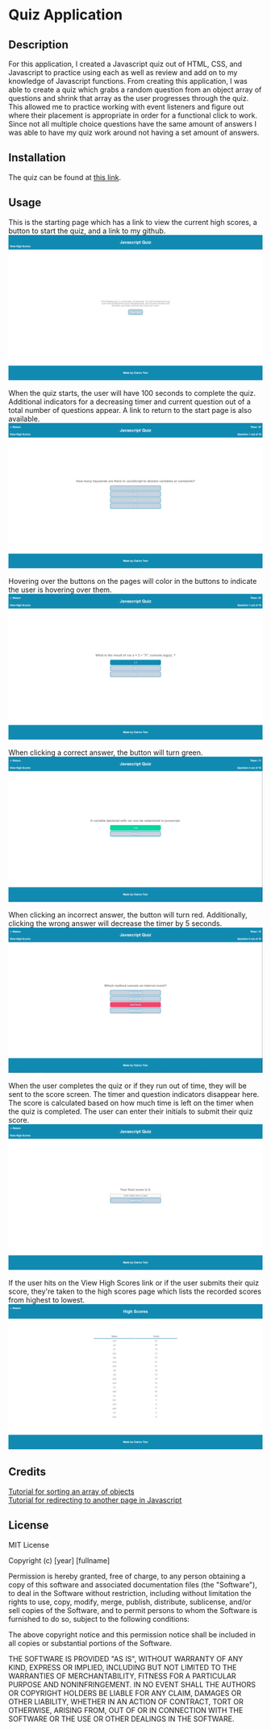 # Quiz Application

## Description

For this application, I created a Javascript quiz out of HTML, CSS, and Javascript to practice using each as well as review and add on to my knowledge of Javascript functions. From creating this application, I was able to create a quiz which grabs a random question from an object array of questions and shrink that array as the user progresses through the quiz. This allowed me to practice working with event listeners and figure out where their placement is appropriate in order for a functional click to work. Since not all multiple choice questions have the same amount of answers I was able to have my quiz work around not having a set amount of answers.

## Installation

The quiz can be found at [this link](https://claricetran.github.io/quiz-application/).

## Usage

This is the starting page which has a link to view the current high scores, a button to start the quiz, and a link to my github.
![start page](assets/images/startPage.png)

When the quiz starts, the user will have 100 seconds to complete the quiz. Additional indicators for a decreasing timer and current question out of a total number of questions appear. A link to return to the start page is also available.
![quiz start](assets/images/quizStart.png)

Hovering over the buttons on the pages will color in the buttons to indicate the user is hovering over them.
![hover button](assets/images/hoverButton.PNG)

When clicking a correct answer, the button will turn green.
![correct answer](assets/images/correctAnswer.PNG)

When clicking an incorrect answer, the button will turn red. Additionally, clicking the wrong answer will decrease the timer by 5 seconds.
![wrong answer](assets/images/wrongAnswer.PNG)

When the user completes the quiz or if they run out of time, they will be sent to the score screen. The timer and question indicators disappear here. The score is calculated based on how much time is left on the timer when the quiz is completed. The user can enter their initials to submit their quiz score.
![final score](assets/images/scorePage.png)

If the user hits on the View High Scores link or if the user submits their quiz score, they're taken to the high scores page which lists the recorded scores from highest to lowest.
![high scores](assets/images/highScores.png)

## Credits

[Tutorial for sorting an array of objects](https://developer.mozilla.org/en-US/docs/Web/JavaScript/Reference/Global_Objects/Array/sort#sorting_array_of_objects) <br>
[Tutorial for redirecting to another page in Javascript](https://www.w3schools.com/howto/howto_js_redirect_webpage.asp)

## License

MIT License

Copyright (c) [year] [fullname]

Permission is hereby granted, free of charge, to any person obtaining a copy
of this software and associated documentation files (the "Software"), to deal
in the Software without restriction, including without limitation the rights
to use, copy, modify, merge, publish, distribute, sublicense, and/or sell
copies of the Software, and to permit persons to whom the Software is
furnished to do so, subject to the following conditions:

The above copyright notice and this permission notice shall be included in all
copies or substantial portions of the Software.

THE SOFTWARE IS PROVIDED "AS IS", WITHOUT WARRANTY OF ANY KIND, EXPRESS OR
IMPLIED, INCLUDING BUT NOT LIMITED TO THE WARRANTIES OF MERCHANTABILITY,
FITNESS FOR A PARTICULAR PURPOSE AND NONINFRINGEMENT. IN NO EVENT SHALL THE
AUTHORS OR COPYRIGHT HOLDERS BE LIABLE FOR ANY CLAIM, DAMAGES OR OTHER
LIABILITY, WHETHER IN AN ACTION OF CONTRACT, TORT OR OTHERWISE, ARISING FROM,
OUT OF OR IN CONNECTION WITH THE SOFTWARE OR THE USE OR OTHER DEALINGS IN THE
SOFTWARE.

